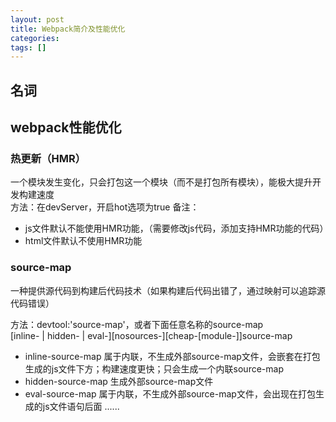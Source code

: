 ```yaml
---
layout: post
title: Webpack简介及性能优化
categories: 
tags: []
---
```



## 名词

## webpack性能优化
### 热更新（HMR）
一个模块发生变化，只会打包这一个模块（而不是打包所有模块），能极大提升开发构建速度  
方法：在devServer，开启hot选项为true
备注：
* js文件默认不能使用HMR功能，（需要修改js代码，添加支持HMR功能的代码）
* html文件默认不使用HMR功能

### source-map
一种提供源代码到构建后代码技术（如果构建后代码出错了，通过映射可以追踪源代码错误）  

方法：devtool:'source-map'，或者下面任意名称的source-map  
[inline- | hidden- | eval-][nosources-][cheap-[module-]]source-map

* inline-source-map 属于内联，不生成外部source-map文件，会嵌套在打包生成的js文件下方；构建速度更快；只会生成一个内联source-map
* hidden-source-map   生成外部source-map文件
* eval-source-map   属于内联，不生成外部source-map文件，会出现在打包生成的js文件语句后面
......
